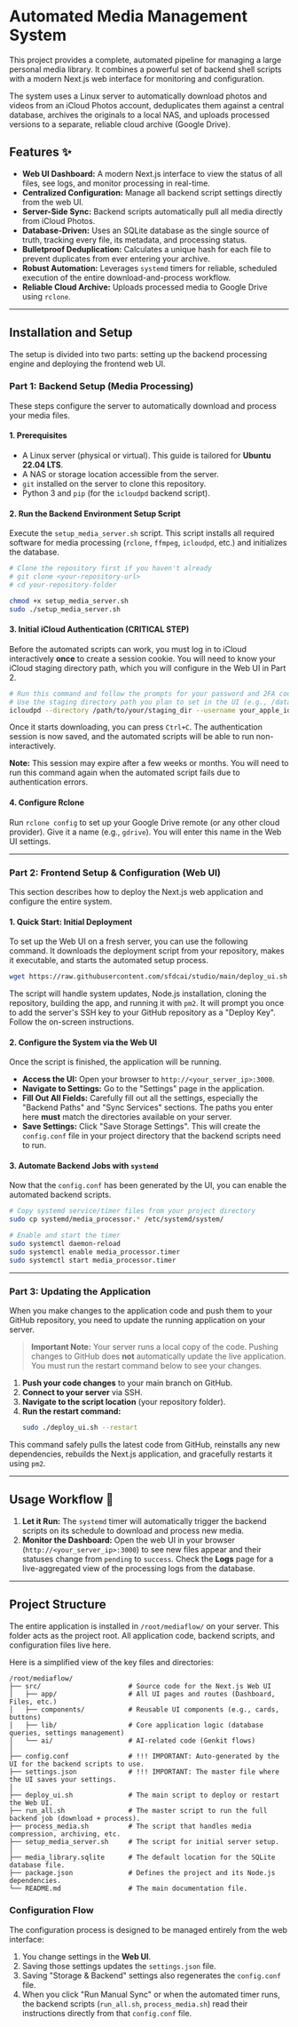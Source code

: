 # Automated Media Management System

This project provides a complete, automated pipeline for managing a large personal media library. It combines a powerful set of backend shell scripts with a modern Next.js web interface for monitoring and configuration.

The system uses a Linux server to automatically download photos and videos from an iCloud Photos account, deduplicates them against a central database, archives the originals to a local NAS, and uploads processed versions to a separate, reliable cloud archive (Google Drive).

## Features ✨

*   **Web UI Dashboard:** A modern Next.js interface to view the status of all files, see logs, and monitor processing in real-time.
*   **Centralized Configuration:** Manage all backend script settings directly from the web UI.
*   **Server-Side Sync:** Backend scripts automatically pull all media directly from iCloud Photos.
*   **Database-Driven:** Uses an SQLite database as the single source of truth, tracking every file, its metadata, and processing status.
*   **Bulletproof Deduplication:** Calculates a unique hash for each file to prevent duplicates from ever entering your archive.
*   **Robust Automation:** Leverages `systemd` timers for reliable, scheduled execution of the entire download-and-process workflow.
*   **Reliable Cloud Archive:** Uploads processed media to Google Drive using `rclone`.

---

## Installation and Setup

The setup is divided into two parts: setting up the backend processing engine and deploying the frontend web UI.

### **Part 1: Backend Setup (Media Processing)**

These steps configure the server to automatically download and process your media files.

#### 1. Prerequisites

*   A Linux server (physical or virtual). This guide is tailored for **Ubuntu 22.04 LTS**.
*   A NAS or storage location accessible from the server.
*   `git` installed on the server to clone this repository.
*   Python 3 and `pip` (for the `icloudpd` backend script).

#### 2. Run the Backend Environment Setup Script
Execute the `setup_media_server.sh` script. This script installs all required software for media processing (`rclone`, `ffmpeg`, `icloudpd`, etc.) and initializes the database.
```bash
# Clone the repository first if you haven't already
# git clone <your-repository-url>
# cd your-repository-folder

chmod +x setup_media_server.sh
sudo ./setup_media_server.sh
```

#### 3. Initial iCloud Authentication (CRITICAL STEP)
Before the automated scripts can work, you must log in to iCloud interactively **once** to create a session cookie. You will need to know your iCloud staging directory path, which you will configure in the Web UI in Part 2.
```bash
# Run this command and follow the prompts for your password and 2FA code.
# Use the staging directory path you plan to set in the UI (e.g., /data/nas/staging)
icloudpd --directory /path/to/your/staging_dir --username your_apple_id@email.com
```
Once it starts downloading, you can press `Ctrl+C`. The authentication session is now saved, and the automated scripts will be able to run non-interactively.

**Note:** This session may expire after a few weeks or months. You will need to run this command again when the automated script fails due to authentication errors.

#### 4. Configure Rclone
Run `rclone config` to set up your Google Drive remote (or any other cloud provider). Give it a name (e.g., `gdrive`). You will enter this name in the Web UI settings.

---

### **Part 2: Frontend Setup & Configuration (Web UI)**

This section describes how to deploy the Next.js web application and configure the entire system.

#### 1. Quick Start: Initial Deployment
To set up the Web UI on a fresh server, you can use the following command. It downloads the deployment script from your repository, makes it executable, and starts the automated setup process.

```bash
wget https://raw.githubusercontent.com/sfdcai/studio/main/deploy_ui.sh && chmod +x deploy_ui.sh && sudo ./deploy_ui.sh
```

The script will handle system updates, Node.js installation, cloning the repository, building the app, and running it with `pm2`. It will prompt you once to add the server's SSH key to your GitHub repository as a "Deploy Key". Follow the on-screen instructions.

#### 2. Configure the System via the Web UI
Once the script is finished, the application will be running.
*   **Access the UI:** Open your browser to `http://<your_server_ip>:3000`.
*   **Navigate to Settings:** Go to the "Settings" page in the application.
*   **Fill Out All Fields:** Carefully fill out all the settings, especially the "Backend Paths" and "Sync Services" sections. The paths you enter here **must** match the directories available on your server.
*   **Save Settings:** Click "Save Storage Settings". This will create the `config.conf` file in your project directory that the backend scripts need to run.

#### 3. Automate Backend Jobs with `systemd`
Now that the `config.conf` has been generated by the UI, you can enable the automated backend scripts.

```bash
# Copy systemd service/timer files from your project directory
sudo cp systemd/media_processor.* /etc/systemd/system/

# Enable and start the timer
sudo systemctl daemon-reload
sudo systemctl enable media_processor.timer
sudo systemctl start media_processor.timer
```

---

### **Part 3: Updating the Application**
When you make changes to the application code and push them to your GitHub repository, you need to update the running application on your server.

> **Important Note:** Your server runs a local copy of the code. Pushing changes to GitHub does **not** automatically update the live application. You must run the restart command below to see your changes.

1.  **Push your code changes** to your main branch on GitHub.
2.  **Connect to your server** via SSH.
3.  **Navigate to the script location** (your repository folder).
4.  **Run the restart command:**
    ```bash
    sudo ./deploy_ui.sh --restart
    ```
This command safely pulls the latest code from GitHub, reinstalls any new dependencies, rebuilds the Next.js application, and gracefully restarts it using `pm2`.

---

## Usage Workflow 🚀

1.  **Let it Run:** The `systemd` timer will automatically trigger the backend scripts on its schedule to download and process new media.
2.  **Monitor the Dashboard:** Open the web UI in your browser (`http://<your_server_ip>:3000`) to see new files appear and their statuses change from `pending` to `success`. Check the **Logs** page for a live-aggregated view of the processing logs from the database.

---

## Project Structure

The entire application is installed in `/root/mediaflow/` on your server. This folder acts as the project root. All application code, backend scripts, and configuration files live here.

Here is a simplified view of the key files and directories:

```
/root/mediaflow/
├── src/                      # Source code for the Next.js Web UI
│   ├── app/                  # All UI pages and routes (Dashboard, Files, etc.)
│   ├── components/           # Reusable UI components (e.g., cards, buttons)
│   ├── lib/                  # Core application logic (database queries, settings management)
│   └── ai/                   # AI-related code (Genkit flows)
│
├── config.conf               # !!! IMPORTANT: Auto-generated by the UI for the backend scripts to use.
├── settings.json             # !!! IMPORTANT: The master file where the UI saves your settings.
│
├── deploy_ui.sh              # The main script to deploy or restart the Web UI.
├── run_all.sh                # The master script to run the full backend job (download + process).
├── process_media.sh          # The script that handles media compression, archiving, etc.
├── setup_media_server.sh     # The script for initial server setup.
│
├── media_library.sqlite      # The default location for the SQLite database file.
├── package.json              # Defines the project and its Node.js dependencies.
└── README.md                 # The main documentation file.
```

### Configuration Flow

The configuration process is designed to be managed entirely from the web interface:

1.  You change settings in the **Web UI**.
2.  Saving those settings updates the `settings.json` file.
3.  Saving "Storage & Backend" settings also regenerates the `config.conf` file.
4.  When you click "Run Manual Sync" or when the automated timer runs, the backend scripts (`run_all.sh`, `process_media.sh`) read their instructions directly from that `config.conf` file.
